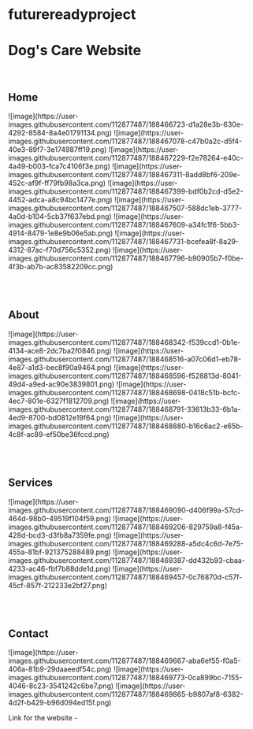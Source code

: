 # futurereadyproject

<h1>Dog's Care Website</h1>

<br/>
<h2>Home</h2>
![image](https://user-images.githubusercontent.com/112877487/188466723-d1a28e3b-630e-4292-8584-8a4e01791134.png)
![image](https://user-images.githubusercontent.com/112877487/188467078-c47b0a2c-d5f4-40e3-89f7-3e174987ff19.png)
![image](https://user-images.githubusercontent.com/112877487/188467229-f2e78264-e40c-4a49-b003-fca7c4106f3e.png)
![image](https://user-images.githubusercontent.com/112877487/188467311-8add8bf6-209e-452c-af9f-ff79fb98a3ca.png)
![image](https://user-images.githubusercontent.com/112877487/188467399-bdf0b2cd-d5e2-4452-adca-a8c94bc1477e.png)
![image](https://user-images.githubusercontent.com/112877487/188467507-588dc1eb-3777-4a0d-b104-5cb37f637ebd.png)
![image](https://user-images.githubusercontent.com/112877487/188467609-a34fc1f6-5bb3-4914-8479-1e8e9b06e5ab.png)
![image](https://user-images.githubusercontent.com/112877487/188467731-bcefea8f-8a29-4312-87ac-f70d756c5352.png)
![image](https://user-images.githubusercontent.com/112877487/188467796-b90905b7-f0be-4f3b-ab7b-ac83582209cc.png)

 <br/><br/>
 
 <h2>About</h2>
 ![image](https://user-images.githubusercontent.com/112877487/188468342-f539ccd1-0b1e-4134-ace8-2dc7ba2f0846.png)
 ![image](https://user-images.githubusercontent.com/112877487/188468516-a07c06d1-eb78-4e87-a1d3-bec8f90a9464.png)
![image](https://user-images.githubusercontent.com/112877487/188468596-f528813d-8041-49d4-a9ed-ac90e3839801.png)
![image](https://user-images.githubusercontent.com/112877487/188468698-0418c51b-bcfc-4ec7-801e-6327f1812709.png)
![image](https://user-images.githubusercontent.com/112877487/188468791-33613b33-6b1a-4ed9-8700-bd0812e19f64.png)
![image](https://user-images.githubusercontent.com/112877487/188468880-b16c6ac2-e65b-4c8f-ac89-ef50be36fccd.png)

 <br/><br/>
 
 <h2>Services</h2>
 ![image](https://user-images.githubusercontent.com/112877487/188469090-d406f99a-57cd-464d-98b0-49519f104f59.png)
![image](https://user-images.githubusercontent.com/112877487/188469206-829759a8-f45a-428d-bcd3-d3fb8a7359fe.png)
![image](https://user-images.githubusercontent.com/112877487/188469288-a5dc4c6d-7e75-455a-81bf-921375288489.png)
![image](https://user-images.githubusercontent.com/112877487/188469387-dd432b93-cbaa-4233-ac46-fbf7b88dde1d.png)
![image](https://user-images.githubusercontent.com/112877487/188469457-0c76870d-c57f-45cf-857f-212233e2bf27.png)

 <br/><br/>
 
 <h2>Contact</h2>
 ![image](https://user-images.githubusercontent.com/112877487/188469667-aba6ef55-f0a5-406a-81b9-29daaeedf54c.png)
![image](https://user-images.githubusercontent.com/112877487/188469773-0ca899bc-7155-4046-8c23-3541242c6be7.png)
![image](https://user-images.githubusercontent.com/112877487/188469865-b9807af8-6382-4d2f-b429-b96d094ed15f.png)

<p>Link for the website - </p>
